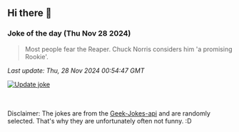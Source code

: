 ## Hi there 👋

### Joke of the day (Thu Nov 28 2024)
<!-- joke -->
>Most people fear the Reaper. Chuck Norris considers him 'a promising Rookie'.
<!-- /joke -->

*Last update: Thu, 28 Nov 2024 00:54:47 GMT*

[![Update joke](https://github.com/nclskfm/nclskfm/actions/workflows/joke.yml/badge.svg)](https://github.com/nclskfm/nclskfm/actions/workflows/joke.yml)

<br><br>
Disclaimer: The jokes are from the [Geek-Jokes-api](https://github.com/sameerkumar18/geek-joke-api) and are randomly selected. That's why they are unfortunately often not funny. :D
